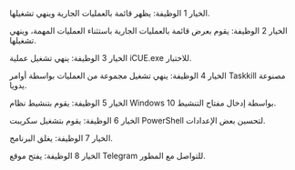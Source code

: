 الخيار 1
الوظيفة: يظهر قائمة بالعمليات الجارية وينهي تشغيلها.

الخيار 2
الوظيفة: يقوم بعرض قائمة بالعمليات الجارية باستثناء العمليات المهمة، وينهي تشغيلها.

الخيار 3
الوظيفة: ينهي تشغيل عملية iCUE.exe للاختبار.

الخيار 4
الوظيفة: ينهي تشغيل مجموعة من العمليات بواسطة أوامر Taskkill مصنوعة يدويا.

الخيار 5
الوظيفة: يقوم بتنشيط نظام Windows 10 بواسطة إدخال مفتاح التنشيط.

الخيار 6
الوظيفة: يقوم بتشغيل سكريبت PowerShell لتحسين بعض الإعدادات.

الخيار 7
الوظيفة: يغلق البرنامج.

الخيار 8
الوظيفة: يفتح موقع Telegram للتواصل مع المطور.
